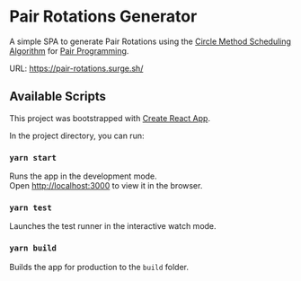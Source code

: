 # Pair Rotations Generator

A simple SPA to generate Pair Rotations using the [Circle Method Scheduling Algorithm](https://en.wikipedia.org/wiki/Round-robin_tournament#Circle_method) for [Pair Programming](https://martinfowler.com/articles/on-pair-programming.html).

URL: https://pair-rotations.surge.sh/

## Available Scripts

This project was bootstrapped with [Create React App](https://github.com/facebook/create-react-app).

In the project directory, you can run:

### `yarn start`

Runs the app in the development mode.\
Open [http://localhost:3000](http://localhost:3000) to view it in the browser.

### `yarn test`

Launches the test runner in the interactive watch mode.

### `yarn build`

Builds the app for production to the `build` folder.
